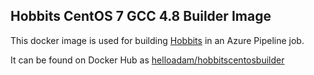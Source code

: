 ## Hobbits CentOS 7 GCC 4.8 Builder Image

This docker image is used for building
[Hobbits](https://github.com/Mahlet-Inc/hobbits) in an Azure Pipeline job.

It can be found on Docker Hub as
[helloadam/hobbitscentosbuilder](https://hub.docker.com/repository/docker/helloadam/hobbitscentosbuilder)